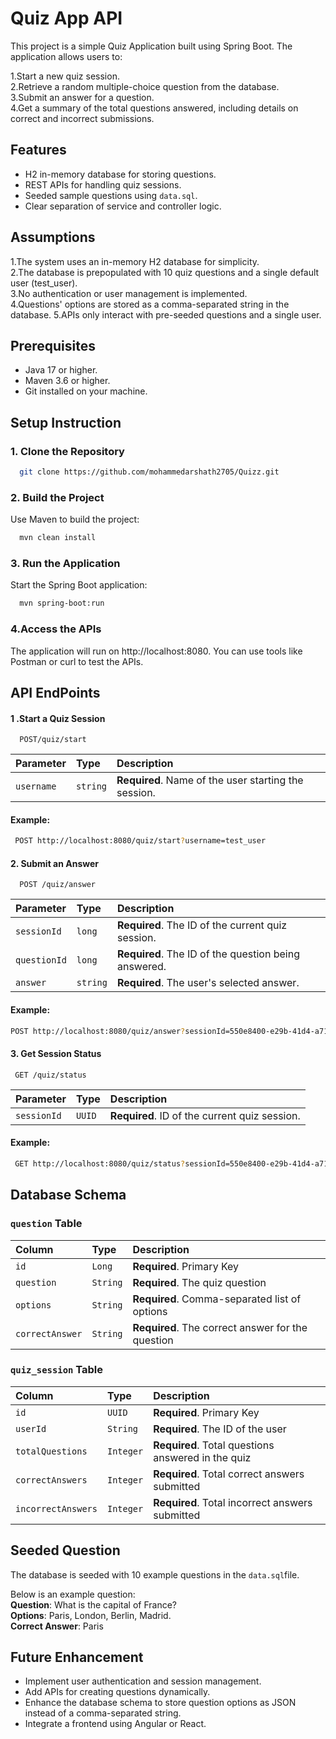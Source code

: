 
# Quiz App API

This project is a simple Quiz Application built using Spring Boot. The application allows users to:

1.Start a new quiz session.  
2.Retrieve a random multiple-choice question from the database.  
3.Submit an answer for a question.  
4.Get a summary of the total questions answered, including details on correct and incorrect submissions.





## Features

- H2 in-memory database for storing questions.
- REST APIs for handling quiz sessions.
- Seeded sample questions using `data.sql`.
- Clear separation of service and controller logic.
## Assumptions

1.The system uses an in-memory H2 database for simplicity.   
2.The database is prepopulated with 10 quiz questions and a single default user (test_user).  
3.No authentication or user management is implemented.  
4.Questions' options are stored as a comma-separated string in the database.
5.APIs only interact with pre-seeded questions and a single user.
## Prerequisites

- Java 17 or higher.
- Maven 3.6 or higher.
- Git installed on your machine.
## Setup Instruction

### 1. Clone the Repository

```bash
  git clone https://github.com/mohammedarshath2705/Quizz.git
```
### 2. Build the Project

Use Maven to build the project:

```bash
  mvn clean install
```

### 3. Run the Application

Start the Spring Boot application:

```bash
  mvn spring-boot:run
```

### 4.Access the APIs

The application will run on http://localhost:8080. You can use tools like Postman or curl to test the APIs.





## API EndPoints

#### 1 .Start a Quiz Session

```http
  POST/quiz/start
```

| Parameter | Type     | Description                |
| :-------- | :------- | :------------------------- |
| `username` | `string` | **Required**. Name of the user starting the session.

#### Example: 

```bash
 POST http://localhost:8080/quiz/start?username=test_user
```


#### 2. Submit an Answer

```http
  POST /quiz/answer
```

| Parameter | Type     | Description                |
| :-------- | :------- | :------------------------- |
| `sessionId` | `long` | **Required**.  The ID of the current quiz session.
| `questionId` | `long` | **Required**.  The ID of the question being answered.
| `answer` | `string` | **Required**. The user's selected answer.

#### Example: 

```bash
POST http://localhost:8080/quiz/answer?sessionId=550e8400-e29b-41d4-a716-446655440000&questionId=5&answer=Paris
```

#### 3. Get Session Status

```http
 GET /quiz/status
```

| Parameter | Type     | Description                |
| :-------- | :------- | :------------------------- |
| `sessionId` | `UUID` | **Required**. ID of the current quiz session.

#### Example: 

```bash
 GET http://localhost:8080/quiz/status?sessionId=550e8400-e29b-41d4-a716-446655440000
```



## Database Schema

### `question`  Table

| Column | Type     | Description                |
| :-------- | :------- | :------------------------- |
| `id` | `Long` | **Required**. Primary Key
| `question` | `String` | **Required**. The quiz question
| `options` | `String` | **Required**. Comma-separated list of options
| `correctAnswer` | `String` | **Required**. The correct answer for the question

### `quiz_session`  Table
| Column | Type     | Description                |
| :-------- | :------- | :------------------------- |
| `id` | `UUID` | **Required**. Primary Key
| `userId` | `String` | **Required**. The ID of the user
| `totalQuestions` | `Integer` | **Required**. 	Total questions answered in the quiz
| `correctAnswers` | `Integer` | **Required**. Total correct answers submitted
| `incorrectAnswers` | `Integer` | **Required**. Total incorrect answers submitted


## Seeded Question


The database is seeded with 10 example questions in the `data.sql`file.   

 Below is an example question:  
**Question**: What is the capital of France?  
**Options**: Paris, London, Berlin, Madrid.  
**Correct Answer**: Paris
## Future Enhancement

- Implement user authentication and session management.  
- Add APIs for creating questions dynamically.
- Enhance the database schema to store question options as JSON instead of a comma-separated string.
- Integrate a frontend using Angular or React.